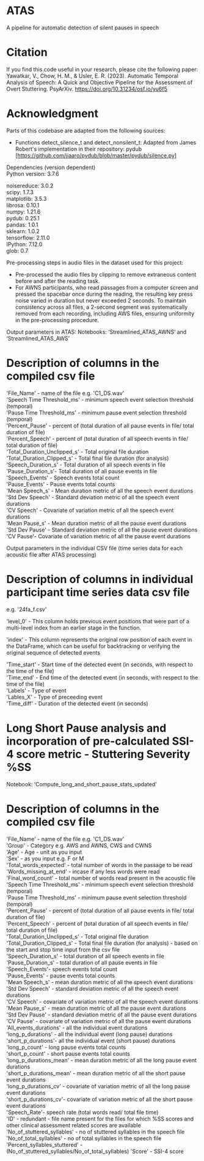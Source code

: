 # ATAS
A pipeline for automatic detection of silent pauses in speech 

# Citation 
If you find this code useful in your research, please cite the following paper:
Yawatkar, V., Chow, H. M., & Usler, E. R. (2023). Automatic Temporal Analysis of Speech: A Quick and Objective Pipeline for the Assessment of Overt Stuttering. PsyArXiv. https://doi.org/10.31234/osf.io/yu6f5 

# Acknowledgment
Parts of this codebase are adapted from the following sources:
- Functions detect_silence_t and detect_nonsilent_t: Adapted from James Robert's implementation in their repository: pydub [https://github.com/jiaaro/pydub/blob/master/pydub/silence.py]

Dependencies (version dependent)  
Python version: 3.7.6  

noisereduce: 3.0.2  
scipy: 1.7.3  
matplotlib: 3.5.3  
librosa: 0.10.1  
numpy: 1.21.6  
pydub: 0.25.1  
pandas: 1.0.1  
sklearn: 1.0.2  
tensorflow: 2.11.0  
IPython: 7.12.0  
glob: 0.7      

Pre-processing steps in audio files in the dataset used for this project:
- Pre-processed the audio files by clipping to remove extraneous content before and after the reading task.
- For AWNS participants, who read passages from a computer screen and pressed the spacebar once during the reading, the resulting key press noise varied in duration but never exceeded 2 seconds. To maintain consistency across all files, a 2-second segment was systematically removed from each recording, including AWS files, ensuring uniformity in the pre-processing procedure.



Output parameters in ATAS:
Notebooks: ‘Streamlined_ATAS_AWNS’ and ‘Streamlined_ATAS_AWS’ 

# Description of columns in the compiled csv file 

'File_Name' - name of the file e.g. 'C1_DS.wav'  
'Speech Time Threshold_ms' - minimum speech event selection threshold (temporal)  
'Pause Time Threshold_ms' - minimum pause event selection threshold (temporal)  
'Percent_Pause' - percent of (total duration of all pause events in file/ total duration of file)  
'Percent_Speech' - percent of (total duration of all speech events in file/ total duration of file)  
'Total_Duration_Unclipped_s' - Total original file duration  
'Total_Duration_Clipped_s' - Total final file duration (for analysis)  
'Speech_Duration_s' - Total duration of all speech events in file  
'Pause_Duration_s'- Total duration of all pause events in file  
'Speech_Events' - Speech events total count  
'Pause_Events' - Pause events total counts  
'Mean Speech_s' - Mean duration metric of all the speech event durations  
'Std Dev Speech' - Standard deviation metric of all the speech event durations  
'CV Speech' - Covariate of variation metric of all the speech event durations   
'Mean Pause_s' - Mean duration metric of all the pause event durations  
'Std Dev Pause' - Standard deviation metric of all the pause event durations  
'CV Pause'- Covariate of variation metric of all the pause event durations  


Output parameters in the individual CSV file (time series data for each acoustic file after ATAS processing)  

# Description of columns in individual participant time series data csv file  
e.g. '24fa_f.csv'  

'level_0' - This column holds previous event positions that were part of a 
          multi-level index from an earlier stage in the function.  

'index' - This column represents the original row position of each event in the DataFrame, 
          which can be useful for backtracking or verifying the original sequence of detected events  

'Time_start' - Start time of the detected event (in seconds, with respect to the time of the file)  
'Time_end' - End time of the detected event (in seconds, with respect to the time of the file)  
'Labels' - Type of event  
'Lables_X' - Type of preceeding event  
'Time_diff' - Duration of the detected event (in seconds)  


# Long Short Pause analysis and incorporation of pre-calculated SSI-4 score metric - Stuttering Severity %SS   

Notebook: ‘Compute_long_and_short_pause_stats_updated’   

# Description of columns in the compiled csv file  

 
'File_Name' - name of the file e.g. 'C1_DS.wav'  
'Group' - Category e.g. AWS and AWNS, CWS and CWNS  
'Age' - Age - unit as you input  
'Sex' - as you input e.g. F or M  
'Total_words_expected' - total number of words in the passage to be read  
'Words_missing_at_end' - incase if any less words were read  
'Final_word_count' - total number of words read present in the acoustic file  
'Speech Time Threshold_ms' - minimum speech event selection threshold (temporal)  
'Pause Time Threshold_ms' - minimum pause event selection threshold (temporal)  
'Percent_Pause' - percent of (total duration of all pause events in file/ total duration of file)  
'Percent_Speech' - percent of (total duration of all speech events in file/ total duration of file)  
'Total_Duration_Unclipped_s' - Total original file duration  
'Total_Duration_Clipped_s' - Total final file duration (for analysis) - based on the start and stop time input from the csv file  
'Speech_Duration_s' - total duration of all speech events in file  
'Pause_Duration_s' - total duration of all pause events in file  
'Speech_Events'- speech events total count  
'Pause_Events' - pause events total counts  
'Mean Speech_s' - mean duration metric of all the speech event durations  
'Std Dev Speech' - standard deviation metric of all the speech event durations  
'CV Speech' - covariate of variation metric of all the speech event durations   
'Mean Pause_s' - mean duration metric of all the pause event durations  
'Std Dev Pause' - standard deviation metric of all the pause event durations  
'CV Pause' - covariate of variation metric of all the pause event durations   
'All_events_durations' - all the individual event durations  
'long_p_durations' - all the individual event (long pause) durations  
'short_p_durations'- all the individual event (short pause) durations  
'long_p_count' - long pause events total counts  
'short_p_count' - short pause events total counts  
'long_p_durations_mean' - mean duration metric of all the long pause event durations  
'short_p_durations_mean' - mean duration metric of all the short pause event durations  
'long_p_durations_cv' - covariate of variation metric of all the long pause event durations  
'short_p_durations_cv'- covariate of variation metric of all the short pause event durations  
'Speech_Rate'- speech rate (total words read/ total file time)  
'ID' - redundant - file name present for the files for which %SS scores and other clinical assessment related scores are available
'No_of_stuttered_syllables' - no of stuttered syllables in the speech file
'No_of_total_syllables' - no of total syllables in the speech file
'Percent_syllables_stuttered' - (No_of_stuttered_syllables/No_of_total_syllables)
'Score' - SSI-4 score
